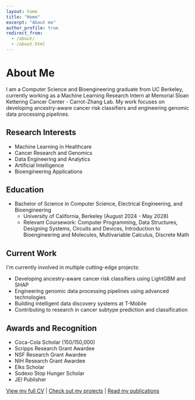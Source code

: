 ```yaml
---
layout: home
title: "Home"
excerpt: "About me"
author_profile: true
redirect_from: 
  - /about/
  - /about.html
---
```


# About Me

I am a Computer Science and Bioengineering graduate from UC Berkeley, currently working as a Machine Learning Research Intern at Memorial Sloan Kettering Cancer Center - Carrot-Zhang Lab. My work focuses on developing ancestry-aware cancer risk classifiers and engineering genomic data processing pipelines.

## Research Interests
- Machine Learning in Healthcare
- Cancer Research and Genomics
- Data Engineering and Analytics
- Artificial Intelligence
- Bioengineering Applications

## Education
- Bachelor of Science in Computer Science, Electrical Engineering, and Bioengineering
  - University of California, Berkeley (August 2024 - May 2028)
  - Relevant Coursework: Computer Programming, Data Structures, Designing Systems, Circuits and Devices, Introduction to Bioengineering and Molecules, Multivariable Calculus, Discrete Math

## Current Work
I'm currently involved in multiple cutting-edge projects:
- Developing ancestry-aware cancer risk classifiers using LightGBM and SHAP
- Engineering genomic data processing pipelines using advanced technologies
- Building intelligent data discovery systems at T-Mobile
- Contributing to research in cancer subtype prediction and classification

## Awards and Recognition
- Coca-Cola Scholar (150/150,000)
- Scripps Research Grant Awardee
- NSF Research Grant Awardee
- NIH Research Grant Awardee
- Elks Scholar
- Sodexo Stop Hunger Scholar
- JEI Publisher

[View my full CV](/cv/) | [Check out my projects](/portfolio/) | [Read my publications](/publications/) 